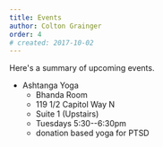 ```yaml
---
title: Events 
author: Colton Grainger
order: 4 
# created: 2017-10-02 
---
```


Here's a summary of upcoming events.

- Ashtanga Yoga
	- Bhanda Room 
	- 119 1/2 Capitol Way N
	- Suite 1 (Upstairs)
	- Tuesdays 5:30--6:30pm 
	- donation based yoga for PTSD

